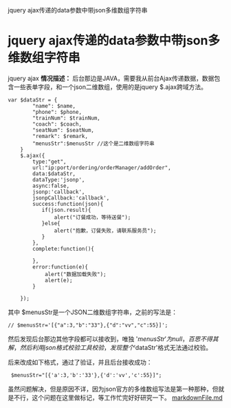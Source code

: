jquery ajax传递的data参数中带json多维数组字符串

# jquery ajax传递的data参数中带json多维数组字符串

jquery
ajax
**情况描述：**
后台那边是JAVA，需要我从前台Ajax传递数据，数据包含一些表单字段，和一个json二维数组，使用的是jquery $.ajax跨域方法。

	var $dataStr = {
	        "name": $name,
	        "phone": $phone,
	        "trainNum": $trainNum,
	        "coach": $coach,
	        "seatNum": $seatNum,
	        "remark": $remark,
	        "menusStr":$menusStr //这个是二维数组字符串
	    }
	    $.ajax({
	        type:"get",
	        url:"ip:port/ordering/orderManager/addOrder",
	        data:$dataStr,
	        dataType:'jsonp',
	        async:false,
	        jsonp:'callback',
	        jsonpCallback:'callback',
	        success:function(json){
	           if(json.result){
	               alert("订餐成功，等待送餐");
	           }else{
	               alert("抱歉，订餐失败，请联系服务员");
	           }
	        },
	        complete:function(){

	        },
	        error:function(e){
	            alert("数据加载失败");
	            alert(e);
	        }

	    });

其中 $menusStr是一个JSON二维数组字符串，之前的写法是：

	// $menusStr='[{"a":3,"b":"33"},{"d":"vv","c":55}]';

然后发现后台那边其他字段都可以接收到，唯独 '$menusStr'为null，百思不得其解，然后利用json格式校验工具校验，发现整个'$dataStr'格式无法通过校验。

后来改成如下格式，通过了验证，并且后台接收成功：

	 $menusStr="[{'a':3,'b':'33'},{'d':'vv','c':55}]";

虽然问题解决，但是原因不详，因为json官方的多维数组写法是第一种那种，但就是不行，这个问题在这里做标记，等工作忙完好好研究一下。
[markdownFile.md](../_resources/f51f26181856ef287395b68a9c503920.bin)